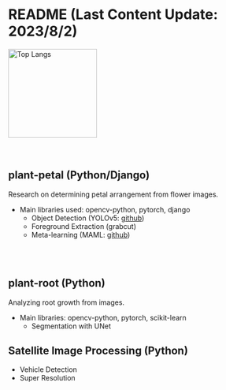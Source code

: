 # README (Last Content Update: 2023/8/2)
<p align="left"> 
  <img alt="Top Langs" height="180px" src="https://github-readme-stats.vercel.app/api/top-langs/?username=t-nakatani&layout=donut&theme=prussian" />&nbsp;&nbsp;
</p>
<br>

## plant-petal (Python/Django)
Research on determining petal arrangement from flower images.
* Main libraries used: opencv-python, pytorch, django
  * Object Detection (YOLOv5: [github](https://github.com/ultralytics/yolov5))
  * Foreground Extraction (grabcut)
  * Meta-learning (MAML: [github](https://github.com/dragen1860/MAML-Pytorch))

<!--　<img width="960" alt="system_flow" src="https://user-images.githubusercontent.com/51512765/156854737-611f29b0-29df-4bd7-982f-c44be65d36dc.png"> -->
<!--　<img width="726" alt="img2arr" src="https://user-images.githubusercontent.com/51512765/156853383-31f0c46c-6b6b-4cc8-a818-7a1280662b50.png"> -->
<br />
<br />

## plant-root (Python)
Analyzing root growth from images.
* Main libraries: opencv-python, pytorch, scikit-learn
  * Segmentation with UNet
<!-- 
  * : [github](https://github.com/Abe404/segmentation_of_roots_in_soil_with_unet)) -->

<!-- 
![170-P-2_211129](https://user-images.githubusercontent.com/51512765/156854175-b6efd25f-1b30-4a1f-8c85-fd6d5680fe88.png) -->

## Satellite Image Processing (Python)
* Vehicle Detection
* Super Resolution

<!--
**t-nakatani/t-nakatani** is a ✨ _special_ ✨ repository because its `README.md` (this file) appears on your GitHub profile.

Here are some ideas to get you started:

- 🔭 I’m currently working on ...
- 🌱 I’m currently learning ...
- 👯 I’m looking to collaborate on ...
- 🤔 I’m looking for help with ...
- 💬 Ask me about ...
- 📫 How to reach me: ...
- 😄 Pronouns: ...
- ⚡ Fun fact: ...
-->
